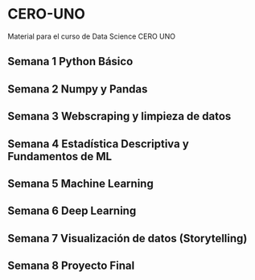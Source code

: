# CERO-UNO
Material para el curso de Data Science CERO UNO 

## Semana 1 Python Básico

## Semana 2 Numpy y Pandas

## Semana 3 Webscraping y limpieza de datos

## Semana 4 Estadística Descriptiva y Fundamentos de ML

## Semana 5 Machine Learning

## Semana 6 Deep Learning

## Semana 7 Visualización de datos (Storytelling)

## Semana 8 Proyecto Final


